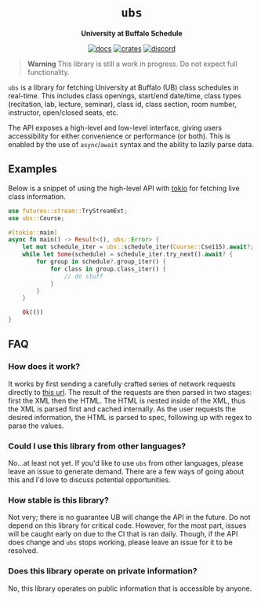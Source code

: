 <div align="center">
  <h1><code>ubs</code></h1>
  <p><strong>University at Buffalo Schedule</strong></p>
  <p>
    <a href="https://docs.rs/ubs/0.0.0/ubs/"><img src="https://img.shields.io/readthedocs/ubs" alt="docs" /></a>
    <a href="https://crates.io/crates/ubs"><img src="https://img.shields.io/crates/v/ubs" alt="crates" /></a>
    <a href="https://discord.gg/w9Bc6xH7uC"><img src="https://img.shields.io/discord/834969350061424660?label=discord" alt="discord" /></a>
  </p>
</div>

> **Warning**
> This library is still a work in progress. Do not expect full functionality.

`ubs` is a library for fetching University at Buffalo (UB) class schedules in real-time. This includes class openings, start/end date/time, class types (recitation, lab, lecture, seminar), class id, class section, room number, instructor, open/closed seats, etc.

The API exposes a high-level and low-level interface, giving users accessibility for either convenience or performance (or both). This is enabled by the use of `async`/`await` syntax and the ability to lazily parse data.

## Examples
Below is a snippet of using the high-level API with [tokio](https://github.com/tokio-rs/tokio) for fetching live class information.
```rust
use futures::stream::TryStreamExt;
use ubs::Course;

#[tokio::main]
async fn main() -> Result<(), ubs::Error> {
    let mut schedule_iter = ubs::schedule_iter(Course::Cse115).await?;
    while let Some(schedule) = schedule_iter.try_next().await? {
        for group in schedule?.group_iter() {
            for class in group.class_iter() {
                // do stuff
            }
        }
    }

    Ok(())
}
```

## FAQ

### How does it work?
It works by first sending a carefully crafted series of network requests directly to [this url](https://www.pub.hub.buffalo.edu/). The result of the requests are then parsed in two stages: first the XML then the HTML. The HTML is nested inside of the XML, thus the XML is parsed first and cached internally. As the user requests the desired information, the HTML is parsed to spec, following up with regex to parse the values.

### Could I use this library from other languages?
No...at least not yet. If you'd like to use `ubs` from other languages, please leave an issue to generate demand. There are a few ways of going about this and I'd love to discuss potential opportunities.

### How stable is this library?
Not very; there is no guarantee UB will change the API in the future. Do not depend on this library for critical code. However, for the most part, issues will be caught early on due to the CI that is ran daily. Though, if the API does change and `ubs` stops working, please leave an issue for it to be resolved.

### Does this library operate on private information?
No, this library operates on public information that is accessible by anyone.
